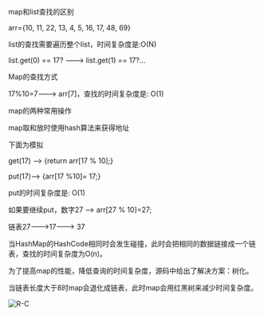 map和list查找的区别

arr={10, 11, 22, 13, 4, 5, 16, 17, 48, 69}

list的查找需要遍历整个list，时间复杂度是:O(N)

list.get(0) == 17? ---> list.get(1) == 17?...

Map的查找方式

17%10=7---> arr[7]，查找的时间复杂度是: O(1)

map的两种常用操作

map取和放时使用hash算法来获得地址

下面为模拟

get(17) --> {return arr[17 % 10];}

put(17)--> {arr[17 %10]= 17;}

put的时间复杂度是: O(1)

如果要继续put，数字27 --> arr[27 % 10]=27;

链表27--->17---> 37

当HashMap的HashCode相同时会发生碰撞，此时会把相同的数据链接成一个链表，查找的时间复杂度为O(n)。

为了提高map的性能，降低查询的时间复杂度，源码中给出了解决方案：树化。

当链表长度大于8时map会退化成链表，此时map会用红黑树来减少时间复杂度。

![R-C](https://github.com/DecZeroTwo/Learn-Java/assets/138491961/49d26361-45be-4b1a-b4c5-8cf1e7a0ba50)
